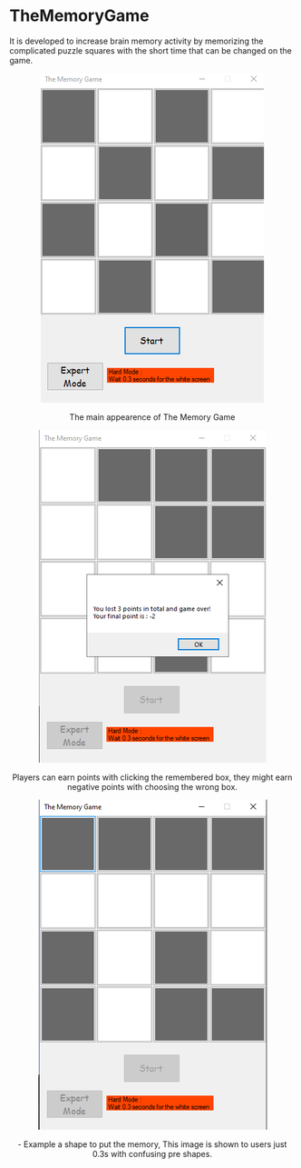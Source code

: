 # TheMemoryGame
It is developed to increase brain memory activity by memorizing the complicated puzzle squares with the short time that can be changed on the game.

<p align="center">
 <img src="https://github.com/kadirtuna/TheMemoryGame/blob/main/img/1.PNG">
</img>
</p>
<p align="center">The main appearence of The Memory Game</p>

<p align="center">
 <img src="https://github.com/kadirtuna/TheMemoryGame/blob/main/img/2.PNG">
</img>
</p>
<p align="center">Players can earn points with clicking the remembered box, they might earn negative points with choosing the wrong box.</p>

<p align="center">
 <img src="https://github.com/kadirtuna/TheMemoryGame/blob/main/img/3.PNG">
</img>
</p>
<p align="center">- Example a shape to put the memory, This image is shown to users just 0.3s with confusing pre shapes. </p>
